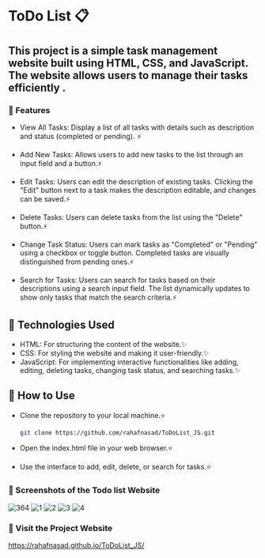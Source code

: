# ToDo List 📋

## This project is a simple task management website built using HTML, CSS, and JavaScript. The website allows users to manage their tasks efficiently .

### 📌 Features

- View All Tasks: Display a list of all tasks with details such as description and status (completed or pending). ⚡️

- Add New Tasks: Allows users to add new tasks to the list through an input field and a button.⚡️

- Edit Tasks: Users can edit the description of existing tasks. Clicking the "Edit" button next to a task makes the description editable, and changes can be saved.⚡️

- Delete Tasks: Users can delete tasks from the list using the "Delete" button.⚡️

- Change Task Status: Users can mark tasks as "Completed" or "Pending" using a checkbox or toggle button. Completed tasks are visually distinguished from pending ones.⚡️

- Search for Tasks: Users can search for tasks based on their descriptions using a search input field. The list dynamically updates to show only tasks that match the search criteria.⚡️

## 📌 Technologies Used

- HTML: For structuring the content of the website.✨
- CSS: For styling the website and making it user-friendly.✨
- JavaScript: For implementing interactive functionalities like adding, editing, deleting tasks, changing task status, and searching tasks.✨
  
## 📌 How to Use

- Clone the repository to your local machine.⭐️
  
     ```bash
    git clone https://github.com/rahafnasad/ToDoList_JS.git

    ```
- Open the index.html file in your web browser.⭐️
- Use the interface to add, edit, delete, or search for tasks.⭐️


### 📌 Screenshots of the Todo list Website

![364](https://github.com/user-attachments/assets/74f05376-72b9-4452-8e33-6f7c8b96adfd)
![1](https://github.com/user-attachments/assets/129b014b-7a82-43f2-8c2a-dd4b0c89880b)
![2](https://github.com/user-attachments/assets/c792616a-1175-40fd-b71f-0530b9321870)
![3](https://github.com/user-attachments/assets/cb8d8e4c-40b2-4fb4-bf94-5f14ee5ff315)
![4](https://github.com/user-attachments/assets/ce21a2f0-91c4-42b3-8629-5ef131688997)

### 📌 Visit the Project Website
https://rahafnasad.github.io/ToDoList_JS/
